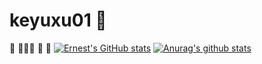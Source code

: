 # keyuxu01 🤖
🚌   🏃🏿‍♂️ 💨  🚏
[![Ernest's GitHub stats](https://github-readme-stats.vercel.app/api?username=keyuxu01&count_private=true&show_icons=true&show=reviews,prs_merged,prs_merged_percentage)](https://github.com/anuraghazra/github-readme-stats)
[![Anurag's github stats](https://github-readme-stats.vercel.app/api?username=keyuxu01&show_icons=true)](https://github.com/anuraghazra/github-readme-stats)
